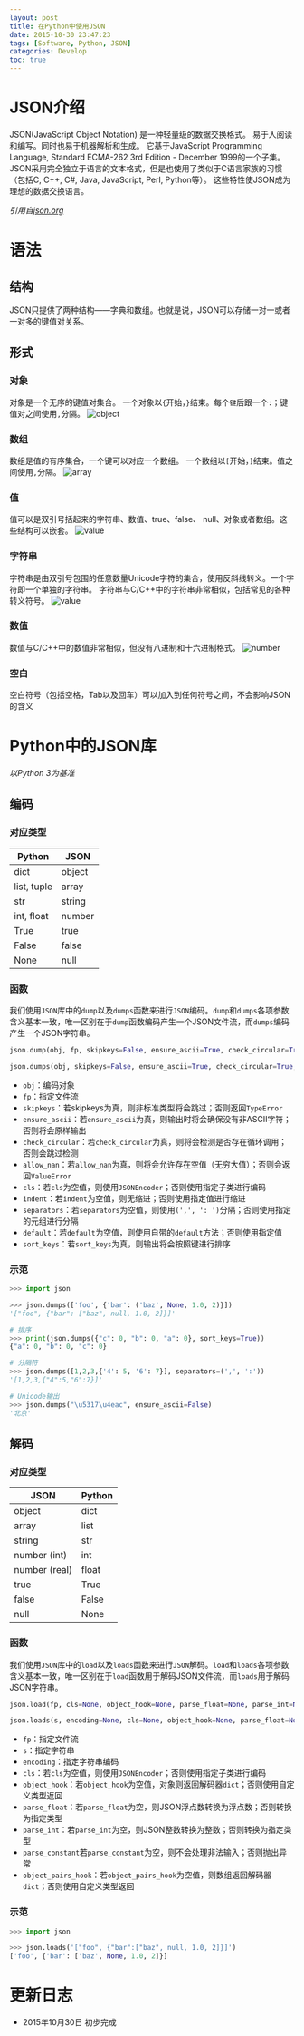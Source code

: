```yaml
---
layout: post
title: 在Python中使用JSON
date: 2015-10-30 23:47:23
tags: [Software, Python, JSON]
categories: Develop
toc: true
---
```

# JSON介绍
JSON(JavaScript Object Notation) 是一种轻量级的数据交换格式。 易于人阅读和编写。同时也易于机器解析和生成。 它基于JavaScript Programming Language, Standard ECMA-262 3rd Edition - December 1999的一个子集。 JSON采用完全独立于语言的文本格式，但是也使用了类似于C语言家族的习惯（包括C, C++, C#, Java, JavaScript, Perl, Python等）。 这些特性使JSON成为理想的数据交换语言。

*引用自[json.org](http://www.json.org/json-zh.html)*

<!-- more -->

# 语法

## 结构

JSON只提供了两种结构——字典和数组。也就是说，JSON可以存储一对一或者一对多的键值对关系。

## 形式

### 对象
对象是一个无序的键值对集合。
一个对象以`{`开始，`}`结束。每个`键`后跟一个`:`；键值对之间使用`,`分隔。
![object](/imgs/develop/object.gif)

### 数组
数组是值的有序集合，一个键可以对应一个数组。
一个数组以`[`开始，`]`结束。值之间使用`,`分隔。
![array](/imgs/develop/array.gif)

### 值
值可以是双引号括起来的字符串、数值、true、false、 null、对象或者数组。这些结构可以嵌套。
![value](/imgs/develop/value.gif)

### 字符串
字符串是由双引号包围的任意数量Unicode字符的集合，使用反斜线转义。一个字符即一个单独的字符串。
字符串与C/C++中的字符串非常相似，包括常见的各种转义符号。
![value](/imgs/develop/string.gif)

### 数值
数值与C/C++中的数值非常相似，但没有八进制和十六进制格式。
![number](/imgs/develop/number.gif)

### 空白
空白符号（包括空格，Tab以及回车）可以加入到任何符号之间，不会影响JSON的含义

# Python中的JSON库
*以Python 3为基准*


## 编码

### 对应类型

Python |  JSON
--|--
dict  |  object
list, tuple | array
str| string
int, float| number
True  |  true
False  | false
None   | null

### 函数
我们使用`JSON`库中的`dump`以及`dumps`函数来进行`JSON`编码。`dump`和`dumps`各项参数含义基本一致，唯一区别在于`dump`函数编码产生一个JSON文件流，而`dumps`编码产生一个JSON字符串。

```python
json.dump(obj, fp, skipkeys=False, ensure_ascii=True, check_circular=True, allow_nan=True, cls=None, indent=None, separators=None, default=None, sort_keys=False, **kw)

json.dumps(obj, skipkeys=False, ensure_ascii=True, check_circular=True, allow_nan=True, cls=None, indent=None, separators=None, default=None, sort_keys=False, **kw)
```

- `obj`：编码对象
- `fp`：指定文件流
- `skipkeys`：若skipkeys为真，则非标准类型将会跳过；否则返回`TypeError`
- `ensure_ascii`：若`ensure_ascii`为真，则输出时将会确保没有非ASCII字符；否则将会原样输出
- `check_circular`：若`check_circular`为真，则将会检测是否存在循环调用；否则会跳过检测
- `allow_nan`：若`allow_nan`为真，则将会允许存在空值（无穷大值）；否则会返回`ValueError`
- `cls`：若`cls`为空值，则使用`JSONEncoder`；否则使用指定子类进行编码
- `indent`：若`indent`为空值，则无缩进；否则使用指定值进行缩进
- `separators`：若`separators`为空值，则使用`(',', ': ')`分隔；否则使用指定的元组进行分隔
- `default`：若`default`为空值，则使用自带的`default`方法；否则使用指定值
- `sort_keys`：若`sort_keys`为真，则输出将会按照键进行排序

### 示范

```python
>>> import json

>>> json.dumps(['foo', {'bar': ('baz', None, 1.0, 2)}])
'["foo", {"bar": ["baz", null, 1.0, 2]}]'

# 排序
>>> print(json.dumps({"c": 0, "b": 0, "a": 0}, sort_keys=True))
{"a": 0, "b": 0, "c": 0}

# 分隔符
>>> json.dumps([1,2,3,{'4': 5, '6': 7}], separators=(',', ':'))
'[1,2,3,{"4":5,"6":7}]'

# Unicode输出
>>> json.dumps("\u5317\u4eac", ensure_ascii=False)
'北京'
```

## 解码

### 对应类型

JSON | Python
-- | --
object | dict
array  | list
string | str
number (int)  |  int
number (real) |  float
true  |  True
false |  False
null  |  None

### 函数
我们使用`JSON`库中的`load`以及`loads`函数来进行`JSON`解码。`load`和`loads`各项参数含义基本一致，唯一区别在于`load`函数用于解码JSON文件流，而`loads`用于解码JSON字符串。

```python
json.load(fp, cls=None, object_hook=None, parse_float=None, parse_int=None, parse_constant=None, object_pairs_hook=None, **kw)

json.loads(s, encoding=None, cls=None, object_hook=None, parse_float=None, parse_int=None, parse_constant=None, object_pairs_hook=None, **kw)
```

- `fp`：指定文件流
- `s`：指定字符串
- `encoding`：指定字符串编码
- `cls`：若`cls`为空值，则使用`JSONEncoder`；否则使用指定子类进行编码
- `object_hook`：若`object_hook`为空值，对象则返回解码器`dict`；否则使用自定义类型返回
- `parse_float`：若`parse_float`为空，则JSON浮点数转换为浮点数；否则转换为指定类型
- `parse_int`：若`parse_int`为空，则JSON整数转换为整数；否则转换为指定类型
- `parse_constant`若`parse_constant`为空，则不会处理非法输入；否则抛出异常
- `object_pairs_hook`：若`object_pairs_hook`为空值，则数组返回解码器`dict`；否则使用自定义类型返回

### 示范

```python
>>> import json

>>> json.loads('["foo", {"bar":["baz", null, 1.0, 2]}]')
['foo', {'bar': ['baz', None, 1.0, 2]}]
```

# 更新日志
- 2015年10月30日 初步完成